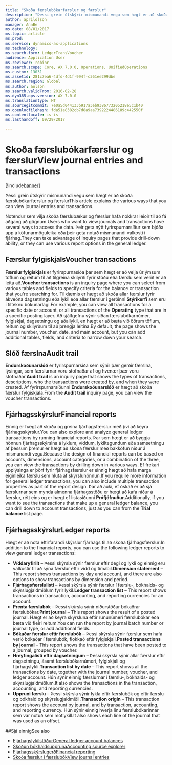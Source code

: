 ```yaml
---
title: "Skoða færslubókarfærslur og færslur"
description: "Þessi grein útskýrir mismunandi vegu sem hægt er að skoða færslubókarfærslur og færslur"
author: aprilolson
manager: AnnBe
ms.date: 08/01/2017
ms.topic: article
ms.prod: 
ms.service: dynamics-ax-applications
ms.technology: 
ms.search.form: LedgerTransVoucher
audience: Application User
ms.reviewer: robinr
ms.search.scope: Core, AX 7.0.0, Operations, UnifiedOperations
ms.custom: 13031
ms.assetid: 281c7ea6-4dfd-4d1f-994f-c361ee299dbe
ms.search.region: Global
ms.author: aolson
ms.search.validFrom: 2016-02-28
ms.dyn365.ops.version: AX 7.0.0
ms.translationtype: HT
ms.sourcegitcommit: 7e0a5d044133b917a3eb9386773205218e5c1b40
ms.openlocfilehash: fda51a8382cb7d8a9aa7392224486189c442550f
ms.contentlocale: is-is
ms.lasthandoff: 09/29/2017

---
```


# <a name="view-journal-entries-and-transactions"></a><span data-ttu-id="78d50-103">Skoða færslubókarfærslur og færslur</span><span class="sxs-lookup"><span data-stu-id="78d50-103">View journal entries and transactions</span></span>

[!include[banner](../includes/banner.md)]


<span data-ttu-id="78d50-104">Þessi grein útskýrir mismunandi vegu sem hægt er að skoða færslubókarfærslur og færslur</span><span class="sxs-lookup"><span data-stu-id="78d50-104">This article explains the various ways that you can view journal entries and transactions.</span></span> 

<span data-ttu-id="78d50-105">Notendur sem vilja skoða færslubækur og færslur hafa nokkrar leiðir til að fá aðgang að gögnum.</span><span class="sxs-lookup"><span data-stu-id="78d50-105">Users who want to view journals and transactions have several ways to access the data.</span></span> <span data-ttu-id="78d50-106">Þeir geta nýtt fyrirspurnarsíður sem bjóða upp á köfunarmöguleika eða þeir geta notað mismunandi valkosti í fjárhag.</span><span class="sxs-lookup"><span data-stu-id="78d50-106">They can take advantage of inquiry pages that provide drill-down ability, or they can use various report options in the general ledger.</span></span>

## <a name="voucher-transactions"></a><span data-ttu-id="78d50-107">Færslur fylgiskjals</span><span class="sxs-lookup"><span data-stu-id="78d50-107">Voucher transactions</span></span>
<span data-ttu-id="78d50-108">**Færslur fylgiskjals** er fyrirspurnasíða þar sem hægt er að velja úr ýmsum töflum og reitum til að tilgreina skilyrði fyrir stöðu eða færslu sem verið er að leita að.</span><span class="sxs-lookup"><span data-stu-id="78d50-108">**Voucher transactions** is an inquiry page where you can select from various tables and fields to specify criteria for the balance or transaction that you're searching for.</span></span> <span data-ttu-id="78d50-109">Til dæmis er hægt að skoða allar færslur fyrir ákveðna dagsetningu eða lykil eða allar færslur í gerðinni **Stýrikerfi** sem eru í tilteknu bókunarlagi.</span><span class="sxs-lookup"><span data-stu-id="78d50-109">For example, you can view all transactions for a specific date or account, or all transactions of the **Operating** type that are in a specific posting layer.</span></span> <span data-ttu-id="78d50-110">Að sjálfgefnu sýnir síðan færslubókarnúmer, fylgiskjal, dagsetningu og aðallykil, en hægt er að bæta við öðrum töflum, reitum og skilyrðum til að þrengja leitina.</span><span class="sxs-lookup"><span data-stu-id="78d50-110">By default, the page shows the journal number, voucher, date, and main account, but you can add additional tables, fields, and criteria to narrow down your search.</span></span>

## <a name="audit-trail"></a><span data-ttu-id="78d50-111">Slóð færslna</span><span class="sxs-lookup"><span data-stu-id="78d50-111">Audit trail</span></span>
<span data-ttu-id="78d50-112">**Endurskoðunarslóð** er fyrirspurnarsíða sem sýnir þær gerðir færslna, lýsingar, sem færslurnar voru stofnaðar af og hvenær þær voru stofnaðar.</span><span class="sxs-lookup"><span data-stu-id="78d50-112">**Audit trail** is an inquiry page that shows the types of transactions, descriptions, who the transactions were created by, and when they were created.</span></span> <span data-ttu-id="78d50-113">Af fyrirspurnarsíðunni **Endurskoðunarslóð** er hægt að skoða færslur fylgiskjala.</span><span class="sxs-lookup"><span data-stu-id="78d50-113">From the **Audit trail** inquiry page, you can view the voucher transactions.</span></span>

## <a name="financial-reports"></a><span data-ttu-id="78d50-114">Fjárhagsskýrslur</span><span class="sxs-lookup"><span data-stu-id="78d50-114">Financial reports</span></span>
<span data-ttu-id="78d50-115">Einnig er hægt að skoða og greina fjárhagsfærslur með því að keyra fjárhagsskýrslur.</span><span class="sxs-lookup"><span data-stu-id="78d50-115">You can also explore and analyze general ledger transactions by running financial reports.</span></span> <span data-ttu-id="78d50-116">Þar sem hægt er að byggja hönnun fjárhagsskýrslna á lyklum, víddum, lykiltegundum eða samsetningu af þessum þremur er hægt að skoða færslur með bakköfun niður á mismunandi vegu.</span><span class="sxs-lookup"><span data-stu-id="78d50-116">Because the design of financial reports can be based on accounts, dimensions, account categories, or a combination of the three, you can view the transactions by drilling down in various ways.</span></span> <span data-ttu-id="78d50-117">Ef frekari upplýsinga er þörf fyrir fjárhagsfærslur er einnig hægt að hafa marga eiginleika færslu sem hluta af skýrsluhönnun.</span><span class="sxs-lookup"><span data-stu-id="78d50-117">If you require more information for general ledger transactions, you can also include multiple transaction properties as part of the report design.</span></span> <span data-ttu-id="78d50-118">Þar að auki, ef óskað er að sjá færslurnar sem mynda almenna fjárhagsstöðu er hægt að kafa niður á færslur, rétt eins og er hægt ef listasíðunni **Prófjöfnuður**.</span><span class="sxs-lookup"><span data-stu-id="78d50-118">Additionally, if you want to see the transactions that make up a general ledger balance, you can drill down to account transactions, just as you can from the **Trial balance** list page.</span></span>

## <a name="ledger-reports"></a><span data-ttu-id="78d50-119">Fjárhagsskýrslur</span><span class="sxs-lookup"><span data-stu-id="78d50-119">Ledger reports</span></span>
<span data-ttu-id="78d50-120">Hægt er að nota eftirfarandi skýrslur fjárhags til að skoða fjárhagsfærslur:</span><span class="sxs-lookup"><span data-stu-id="78d50-120">In addition to the financial reports, you can use the following ledger reports to view general ledger transactions:</span></span>

-   <span data-ttu-id="78d50-121">**Víddaryfirlit** – Þessi skýrsla sýnir færslur eftir degi og lykli og einnig eru valkostir til að sýna færslur eftir vídd og tímabil.</span><span class="sxs-lookup"><span data-stu-id="78d50-121">**Dimension statement** – This report shows transactions by day and account, and there are also options to show transactions by dimension and period.</span></span>
-   <span data-ttu-id="78d50-122">**Fjárhagsfærslulisti** – Þessi skýrsla sýnir færslur í færslu-, bókhalds- og skýrslugjaldmiðlum fyrir lykil.</span><span class="sxs-lookup"><span data-stu-id="78d50-122">**Ledger transaction list** – This report shows transactions in transaction, accounting, and reporting currencies for an account.</span></span>
-   <span data-ttu-id="78d50-123">**Prenta færslubók** – Þessi skýrsla sýnir niðurstöður bókaðrar færslubókar.</span><span class="sxs-lookup"><span data-stu-id="78d50-123">**Print journal** – This report shows the result of a posted journal.</span></span> <span data-ttu-id="78d50-124">Hægt er að keyra skýrsluna eftir rununúmeri færslubókar eða bæta við fleiri reitum.</span><span class="sxs-lookup"><span data-stu-id="78d50-124">You can run the report by journal batch number or journal type, or add additional fields.</span></span>
-   <span data-ttu-id="78d50-125">**Bókaðar færslur eftir færslubók** – Þessi skýrsla sýnir færslur sem hafa verið bókaðar í færslubók, flokkað eftir fylgiskjali.</span><span class="sxs-lookup"><span data-stu-id="78d50-125">**Posted transactions by journal** – This report shows the transactions that have been posted to a journal, grouped by voucher.</span></span>
-   <span data-ttu-id="78d50-126">**Hreyfingalisti eftir dagsetningum** – Þessi skýrsla sýnir allar færslur eftir dagsetningu, ásamt færslubókarnúmeri, fylgiskjali og fjárhagslykli.</span><span class="sxs-lookup"><span data-stu-id="78d50-126">**Transaction list by date** – This report shows all the transactions by date, together with the journal number, voucher, and ledger account.</span></span> <span data-ttu-id="78d50-127">Hún sýnir einnig færslurnar í færslu-, bókhalds- og skýrslugjaldmiðlum.</span><span class="sxs-lookup"><span data-stu-id="78d50-127">It also shows the transactions in the transaction, accounting, and reporting currencies.</span></span>
-   <span data-ttu-id="78d50-128">**Uppruni færslu** – Þessi skýrsla sýnir lykla eftir færslubók og eftir færslu og bókhald og skýrslugjaldmiðil.</span><span class="sxs-lookup"><span data-stu-id="78d50-128">**Transaction origin** – This transaction report shows the account by journal, and by transaction, accounting, and reporting currency.</span></span> <span data-ttu-id="78d50-129">Hún sýnir einnig hverja línu færslubókarinnar sem var notuð sem mótlykill.</span><span class="sxs-lookup"><span data-stu-id="78d50-129">It also shows each line of the journal that was used as an offset.</span></span>


##<a name="see-also"></a><span data-ttu-id="78d50-130">Sjá einnig</span><span class="sxs-lookup"><span data-stu-id="78d50-130">See also</span></span>
- [<span data-ttu-id="78d50-131">Fjárhagslykilstöður</span><span class="sxs-lookup"><span data-stu-id="78d50-131">General ledger account balances</span></span>](general-ledger-account-balances.md) 
- [<span data-ttu-id="78d50-132">Skoðun bókhaldsuppruna</span><span class="sxs-lookup"><span data-stu-id="78d50-132">Accounting source explorer</span></span>](..\accounts-payable\accounting-source-explorer.md)
- [<span data-ttu-id="78d50-133">Fjárhagsskýrslugerð</span><span class="sxs-lookup"><span data-stu-id="78d50-133">Financial reporting</span></span>](financial-reporting-getting-started.md)
- [<span data-ttu-id="78d50-134">Skoða færslur í færslubók</span><span class="sxs-lookup"><span data-stu-id="78d50-134">View journal entries</span></span>](tasks/view-journal-entries-or-transactions.md)




